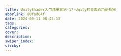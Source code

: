 ```yaml
---
title: UnityShader入门精要笔记-17-Unity的表面着色器探秘
abbrlink: 80fad64f
date: 2024-09-11 08:45:13
tags:
categories:
cover:
description:
swiper_index:
sticky:
---
```

